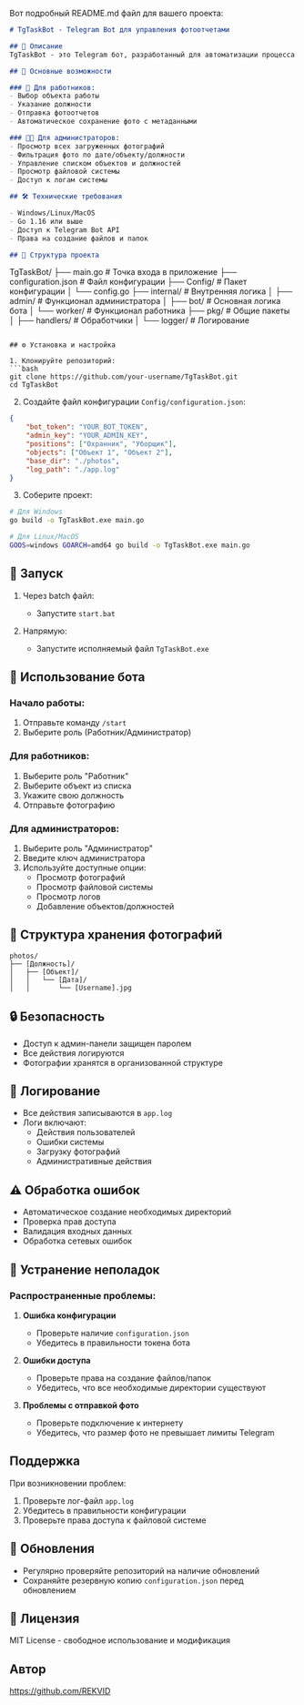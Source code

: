 Вот подробный README.md файл для вашего проекта:

```markdown
# TgTaskBot - Telegram Bot для управления фотоотчетами

## 📝 Описание
TgTaskBot - это Telegram бот, разработанный для автоматизации процесса сбора и управления фотоотчетами. Бот позволяет работникам отправлять фотографии с объектов, а администраторам - управлять и просматривать полученные отчеты.

## 🚀 Основные возможности

### 👷 Для работников:
- Выбор объекта работы
- Указание должности
- Отправка фотоотчетов
- Автоматическое сохранение фото с метаданными

### 👨‍💼 Для администраторов:
- Просмотр всех загруженных фотографий
- Фильтрация фото по дате/объекту/должности
- Управление списком объектов и должностей
- Просмотр файловой системы
- Доступ к логам системы

## 🛠 Технические требования

- Windows/Linux/MacOS
- Go 1.16 или выше
- Доступ к Telegram Bot API
- Права на создание файлов и папок

## 📂 Структура проекта

```
TgTaskBot/
├── main.go                 # Точка входа в приложение
├── configuration.json      # Файл конфигурации
├── Config/                 # Пакет конфигурации
│   └── config.go
├── internal/              # Внутренняя логика
│   ├── admin/            # Функционал администратора
│   ├── bot/              # Основная логика бота
│   └── worker/           # Функционал работника
├── pkg/                  # Общие пакеты
│   ├── handlers/         # Обработчики
│   └── logger/           # Логирование
```

## ⚙️ Установка и настройка

1. Клонируйте репозиторий:
```bash
git clone https://github.com/your-username/TgTaskBot.git
cd TgTaskBot
```

2. Создайте файл конфигурации `Config/configuration.json`:
```json
{
    "bot_token": "YOUR_BOT_TOKEN",
    "admin_key": "YOUR_ADMIN_KEY",
    "positions": ["Охранник", "Уборщик"],
    "objects": ["Объект 1", "Объект 2"],
    "base_dir": "./photos",
    "log_path": "./app.log"
}
```

3. Соберите проект:
```bash
# Для Windows
go build -o TgTaskBot.exe main.go

# Для Linux/MacOS
GOOS=windows GOARCH=amd64 go build -o TgTaskBot.exe main.go
```

## 🚀 Запуск

1. Через batch файл:
   - Запустите `start.bat`

2. Напрямую:
   - Запустите исполняемый файл `TgTaskBot.exe`

## 📱 Использование бота

### Начало работы:
1. Отправьте команду `/start`
2. Выберите роль (Работник/Администратор)

### Для работников:
1. Выберите роль "Работник"
2. Выберите объект из списка
3. Укажите свою должность
4. Отправьте фотографию

### Для администраторов:
1. Выберите роль "Администратор"
2. Введите ключ администратора
3. Используйте доступные опции:
   - Просмотр фотографий
   - Просмотр файловой системы
   - Просмотр логов
   - Добавление объектов/должностей

## 📁 Структура хранения фотографий

```
photos/
├── [Должность]/
│   ├── [Объект]/
│   │   └── [Дата]/
│   │       └── [Username].jpg
```

## 🔒 Безопасность
- Доступ к админ-панели защищен паролем
- Все действия логируются
- Фотографии хранятся в организованной структуре

## 📝 Логирование
- Все действия записываются в `app.log`
- Логи включают:
  - Действия пользователей
  - Ошибки системы
  - Загрузку фотографий
  - Административные действия

## ⚠️ Обработка ошибок
- Автоматическое создание необходимых директорий
- Проверка прав доступа
- Валидация входных данных
- Обработка сетевых ошибок

## 🔧 Устранение неполадок

### Распространенные проблемы:

1. **Ошибка конфигурации**
   - Проверьте наличие `configuration.json`
   - Убедитесь в правильности токена бота

2. **Ошибки доступа**
   - Проверьте права на создание файлов/папок
   - Убедитесь, что все необходимые директории существуют

3. **Проблемы с отправкой фото**
   - Проверьте подключение к интернету
   - Убедитесь, что размер фото не превышает лимиты Telegram

## Поддержка
При возникновении проблем:
1. Проверьте лог-файл `app.log`
2. Убедитесь в правильности конфигурации
3. Проверьте права доступа к файловой системе

## 🔄 Обновления
- Регулярно проверяйте репозиторий на наличие обновлений
- Сохраняйте резервную копию `configuration.json` перед обновлением

## 📜 Лицензия
MIT License - свободное использование и модификация

## Автор
https://github.com/REKVID
```

